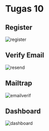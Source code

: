 # Tugas 10

## Register
![register](https://github.com/user-attachments/assets/d63c5fe3-a9a0-4e91-96fe-9c8036d471b1)

## Verify Email
![resend](https://github.com/user-attachments/assets/af600a6d-9b5d-4c4d-b5f6-69c90222df41)

## Mailtrap
![emailverif](https://github.com/user-attachments/assets/60758571-c874-4678-be66-3e78a77e9834)

## Dashboard
![dashboard](https://github.com/user-attachments/assets/ae2161a3-b5f2-4419-8fe0-63d18909853e)
